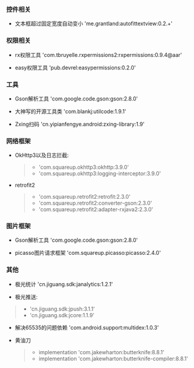 ### 控件相关
* 文本框超过固定宽度自动变小    'me.grantland:autofittextview:0.2.+'

### 权限相关
* rx权限工具    'com.tbruyelle.rxpermissions2:rxpermissions:0.9.4@aar'

* easy权限工具  'pub.devrel:easypermissions:0.2.0'


### 工具
* Gson解析工具    'com.google.code.gson:gson:2.8.0'

* 大神写的开源工具类   'com.blankj:utilcode:1.9.1'

* Zxing扫码      'cn.yipianfengye.android:zxing-library:1.9'

### 网络框架
* OkHttp3以及日志拦截:
    >*  'com.squareup.okhttp3:okhttp:3.9.0'
    >*  'com.squareup.okhttp3:logging-interceptor:3.9.0'

*  retrofit2
    >*  'com.squareup.retrofit2:retrofit:2.3.0'
    >*  'com.squareup.retrofit2:converter-gson:2.3.0'
    >*  'com.squareup.retrofit2:adapter-rxjava2:2.3.0'


### 图片框架
* Gson解析工具     'com.google.code.gson:gson:2.8.0'

* picasso图片请求框架   'com.squareup.picasso:picasso:2.4.0'

### 其他
* 极光统计     'cn.jiguang.sdk:janalytics:1.2.1'

* 极光推送:     
>* 'cn.jiguang.sdk:jpush:3.1.1' 
>* 'cn.jiguang.sdk:jcore:1.1.9'

* 解决65535的问题依赖       'com.android.support:multidex:1.0.3'

*  黄油刀
    >* implementation 'com.jakewharton:butterknife:8.8.1'
    >* implementation 'com.jakewharton:butterknife-compiler:8.8.1'